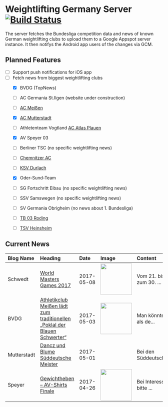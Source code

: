 # Weightlifting Germany Server [![Build Status](https://travis-ci.org/WGierke/weightlifting_germany_server.svg?branch=master)](https://travis-ci.org/WGierke/weightlifting_germany_server)

The server fetches the Bundesliga competition data and news of known German weightlifting clubs to upload them to a Google Appspot server instance.
It then notifys the Android app users of the changes via GCM.

## Planned Features
- [ ] Support push notifications for iOS app  
- [ ] Fetch news from biggest weightlifting clubs
    - [X] BVDG (TopNews)
    - [ ] AC Germania St.Ilgen (website under construction)
    - [ ] [AC Meißen](http://www.ac-meissen.de/index.php?start=1)
    - [X] [AC Mutterstadt](http://www.ac-mutterstadt.de/index.php?start=1)
    - [ ] Athletenteam Vogtland [AC Atlas Plauen](https://acatlas.wordpress.com/)
    - [X] AV Speyer 03
    - [ ] Berliner TSC (no specific weightlifting news)
    - [ ] [Chemnitzer AC](http://chemnitzer-athletenclub.de/aktuelles/news/page/1/)
    - [ ] [KSV Durlach](http://ksvdurlach.de/news?page_n54=1)
    - [X] Oder-Sund-Team
    - [ ] SG Fortschritt Eibau (no specific weightlifting news)
    - [ ] SSV Samswegen (no specific weightlifting news)
    - [ ] SV Germania Obrigheim (no news about 1. Bundesliga)
    - [ ] [TB 03 Roding](http://www.tb03-gewichtheben.de/page/1/)
    - [ ] [TSV Heinsheim](http://gewichtheben.tsv-heinsheim.de/index.php?start=1)


## Current News

| Blog Name   | Heading                                                                                                                                                                                    | Date       | Image                                                                                                                                                            | Content                 |
|:------------|:-------------------------------------------------------------------------------------------------------------------------------------------------------------------------------------------|:-----------|:-----------------------------------------------------------------------------------------------------------------------------------------------------------------|:------------------------|
| Schwedt     | [World Masters Games 2017](http://gewichtheben.blauweiss65-schwedt.de/?p=7416)                                                                                                             | 2017-05-08 | <img src='http://gewichtheben.blauweiss65-schwedt.de/wp-content/uploads/2017/05/Reissen-102-kg-300x225.jpg' width='100px'/>                                      | Vom 21. bis zum 30. ... |
| BVDG        | [Athletikclub Meißen lädt zum traditionellen „Poklal der Blauen Schwerter“](http://www.german-weightlifting.de/athletikclub-meissen-laedt-zum-traditionellen-poklal-der-blauen-schwerter/) | 2017-05-03 | <img src='http://www.german-weightlifting.de/wp-content/uploads/2017/05/01-Pokal-der-Blauen-Schwerter-Sieger-2016-Bernadin-KINQUE-MATAM-FRA.jpg' width='100px'/> | Man könnte es als de... |
| Mutterstadt | [Dancz und Blume Süddeutsche Meister](http://www.ac-mutterstadt.de/index.php?start=0&heading=48f61eed0058fc47d6f6d95d438da6d01493589600.0)                                                 | 2017-05-01 |                                                                                                                                                                  | Bei den Süddeutschen... |
| Speyer      | [Gewichtheben – AV-Shirts Finale](http://www.av03-speyer.de/2017/04/gewichtheben-av-shirts-finale/)                                                                                        | 2017-04-26 | <img src='http://www.av03-speyer.de/wp-content/uploads/2017/04/AVShirts_Finale-1024x725.jpg' width='100px'/>                                                     | Bei Interesse bitte ... |